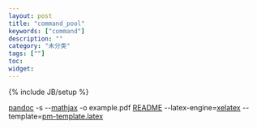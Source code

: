 ```yaml
---
layout: post
title: "command_pool"
keywords: ["command"]
description: ""
category: "未分类"
tags: [""]
toc: 
widget: 
---
```


{% include JB/setup %}

[pandoc](http://johnmacfarlane.net/pandoc/) -s --[mathjax](http://www.mathjax.org/) -o example.pdf [README](http://johnmacfarlane.net/pandoc/demo/README) --latex-engine=[xelatex](http://www.xelatex.org/)  --template=[pm-template.latex](https://github.com/tzengyuxio/pages/tree/gh-pages/pandoc)
